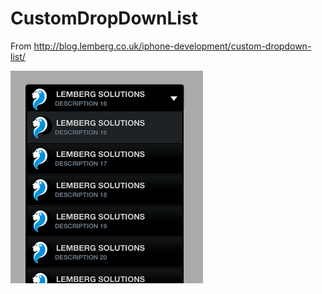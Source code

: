 CustomDropDownList
==================

From http://blog.lemberg.co.uk/iphone-development/custom-dropdown-list/

![](https://github.com/kliu/CustomDropDownList/raw/master/CustomDropDownList.png)

